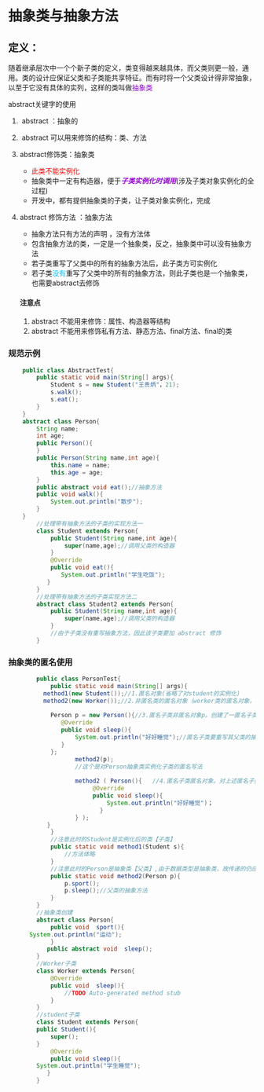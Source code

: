 # 抽象类与抽象方法

##  定义：

随着继承层次中一个个新子类的定义，类变得越来越具体，而父类则更一般，通用。类的设计应保证父类和子类能共享特征。而有时将一个父类设计得非常抽象，以至于它没有具体的实列，这样的类叫做<font color='#9400D3'>抽象类</font>

abstract关键字的使用		

1. ​	abstract  ：抽象的

2. ​     abstract 可以用来修饰的结构：类、方法

3. abstract修饰类：抽象类
   * <font color='#FF0000'>此类不能实例化</font> 
   * 抽象类中一定有构造器，便于<font color='#9400D3'>***子类实例化时调用***</font>(涉及子类对象实例化的全过程)
   * 开发中，都有提供抽象类的子类，让子类对象实例化，完成
   
4. abstract 修饰方法 ：抽象方法
   * 抽象方法只有方法的声明 ，没有方法体
   * 包含抽象方法的类，一定是一个抽象类，反之，抽象类中可以没有抽象方法
   * 若子类重写了父类中的所有的抽象方法后，此子类方可实例化
   * 若子类<font color='#00BFFF'>没有</font>重写了父类中的所有的抽象方法，则此子类也是一个抽象类，也需要abstract去修饰
   
   #### 注意点
   
   1. abstract 不能用来修饰：属性、构造器等结构
   2. abstract 不能用来修饰私有方法、静态方法、final方法、final的类

### 规范示例

```java
	public class AbstractTest{
        public static void main(String[] args){
            Student s = new Student("王贵炳"，21);
            s.walk();
            s.eat();
        }
    }
	abstract class Person{
        String name;
        int age;
        public Person(){
        }
        public Person(String name,int age){
            this.name = name;
            this.age = age;
        }
        public abstract void eat();//抽象方法
        public void walk(){
            System.out.println("散步");
        }
    }
		//处理带有抽象方法的子类的实现方法一
		class Student extends Person{
            public Student(String name,int age){
                super(name,age);//调用父类的构造器
            }
            @Override
            public void eat(){
               System.out.println("学生吃饭");
           } 
        }
		//处理带有抽象方法的子类实现方法二
		abstract class Student2 extends Person{ 
            public Student(String name,int age){
                super(name,age);//调用父类的构造器
            }
            //由于子类没有重写抽象方法，因此该子类要加 abstract 修饰
        }
```

### 抽象类的匿名使用

```Java
		public class PersonTest{
            public static void main(String[] args){
          method1(new Student());//1.匿名对象(省略了对student的实例化)  
          method2(new Worker());//2.非匿名类的匿名对象（worker类的匿名对象，相当于Worker w = new Worker();                                            method2(w);[标准写法：非匿名的类且非匿名的对象]）
           
            Person p = new Person(){//3.匿名子类非匿名对象p。创建了一匿名子类p，省略了创建一个类去继承抽象类的过程，当任                                       // 只需一次使用时，用这个方法能提高效率
               @Override               
               public void sleep(){        
                   System.out.println("好好睡觉");//匿名子类要重写其父类的抽象方法
               }
            };
                   method2(p);
                   //这个是对Person抽象类实例化子类的匿名写法
                    
                   method2 ( Person(){   //4.匿名子类匿名对象。对上述匿名子类的更简便写法，把简便创建子类p的步骤也省略了
                        @Override
                        public void sleep(){
                            System.out.println("好好睡觉")；
                          }      
                   } );   
           }     
            } 
            //注意此时的Student是实例化后的类【子类】
            public static void method1(Student s){
                //方法体略
            }
            //注意此时的Person是抽象类【父类】,由于数据类型是抽象类，故传递的仍应为实例化的子类或该抽象类的匿名子类
            public static void method2(Person p){
          	    p.sport();
                p.sleep();//父类的抽象方法
            }
        }
		//抽象类创建
		abstract class Person{
            public void  sport(){
      System.out.println("运动");
            }
           public abstract void  sleep();
        }
		//Worker子类
		class Worker extends Person{
            @Override
            public void  sleep(){
                //TODO Auto-generated method stub
            }
        }
		//student子类
		class Student extends Person{
        public Student(){
            super();
        }
            @Override
            public void sleep(){
        System.out.println("学生睡觉");
           } 
        }
```




